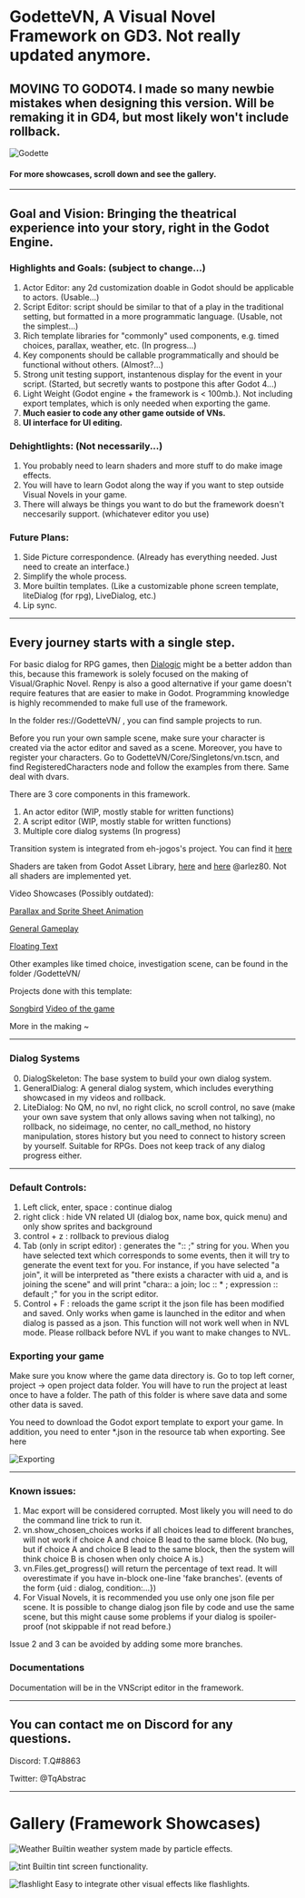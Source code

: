 

# GodetteVN, A Visual Novel Framework on GD3. Not really updated anymore.

## MOVING TO GODOT4. I made so many newbie mistakes when designing this version. Will be remaking it in GD4, but most likely won't include rollback. 

![Godette](/Showcases/show1.png)

#### For more showcases, scroll down and see the gallery.
---------------------------------------------

## Goal and Vision: Bringing the theatrical experience into your story, right in the Godot Engine.

### Highlights and Goals: (subject to change...)

1. Actor Editor: any 2d customization doable in Godot should be applicable to actors. (Usable...)
2. Script Editor: script should be similar to that of a play in the traditional setting, but formatted in a more programmatic language. (Usable, not the simplest...)
3. Rich template libraries for "commonly" used components, e.g. timed choices, parallax, weather, etc. (In progress...) 
4. Key components should be callable programmatically and should be functional without others. (Almost?...)
5. Strong unit testing support, instantenous display for the event in your script. (Started, but secretly wants to 
postpone this after Godot 4...)
6. Light Weight (Godot engine + the framework is < 100mb.). Not including export templates, which is only needed when exporting the game. 
7. **Much easier to code any other game outside of VNs.**
8. **UI interface for UI editing.**

### Dehightlights: (Not necessarily...)
1. You probably need to learn shaders and more stuff to do make image effects.
2. You will have to learn Godot along the way if you want to step outside Visual Novels in your game.
3. There will always be things you want to do but the framework doesn't neccesarily support. (whichatever editor you use)

### Future Plans:
1. Side Picture correspondence. (Already has everything needed. Just need to create an interface.)
2. Simplify the whole process.
3. More builtin templates. (Like a customizable phone screen template, liteDialog (for rpg), LiveDialog, etc.)
4. Lip sync.

-------------------------------------------------------------------------------------------------------------

## Every journey starts with a single step.

For basic dialog for RPG games, then [Dialogic](https://github.com/coppolaemilio/dialogic) might be a better addon than this, 
because this framework is solely focused on the making of Visual/Graphic Novel. Renpy is also a good 
alternative if your game doesn't require features that are easier to make in Godot. Programming knowledge is highly recommended to
make full use of the framework.

In the folder res://GodetteVN/ , you can find sample projects to run.

Before you run your own sample scene, make sure your character is created via the 
actor editor and saved as a scene. Moreover, you have to register your characters. 
Go to GodetteVN/Core/Singletons/vn.tscn, and find RegisteredCharacters node and follow the examples
from there. Same deal with dvars. 

There are 3 core components in this framework.
1. An actor editor (WIP, mostly stable for written functions) 
2. A script editor (WIP, mostly stable for written functions)
3. Multiple core dialog systems (In progress)  

Transition system is integrated from eh-jogos's project. You can find it [here](https://github.com/eh-jogos/eh_Transitions)

Shaders are taken from Godot Asset Library, [here](https://godotengine.org/asset-library/asset/122) and
[here](https://godotshaders.com/shader/glitch-effect-shader/) @arlez80. Not all shaders are implemented yet.

Video Showcases (Possibly outdated):

[Parallax and Sprite Sheet Animation](https://www.youtube.com/watch?v=sG7tDFsk4HE)

[General Gameplay](https://www.youtube.com/watch?v=uODpTQz6Vu0&t=43s)

[Floating Text](https://www.youtube.com/watch?v=2KSO_qQ8pqw)

Other examples like timed choice, investigation scene, can be found in the folder /GodetteVN/

Projects done with this template:

[Songbird](https://tqqq.itch.io/o2a2-elegy-to-a-songbird)
[Video of the game](https://youtu.be/BArw1Qwrz10)

More in the making ~

-----------------------------------
### Dialog Systems

0. DialogSkeleton:
    The base system to build your own dialog system.
1. GeneralDialog:
    A general dialog system, which includes everything showcased in my videos and rollback.
2. LiteDialog:
    No QM, no nvl, no right click, no scroll control, no save (make your own save system that only allows saving when not talking), no rollback, no sideimage, no center, no call_method, no history manipulation, stores history but you need to connect to history screen by yourself. Suitable for RPGs. Does not keep track of any dialog progress either.

------------------------------------------------------------------------------------------------------------------------------
### Default Controls:

1. Left click, enter, space : continue dialog
2. right click : hide VN related UI (dialog box, name box, quick menu) and only show sprites and background
3. control + z : rollback to previous dialog
4. Tab (only in script editor) : generates the ":: ;" string for you. When you have selected text which corresponds to some events, then it will try to generate the event text for you. For instance, if you have selected "a join", it will be interpreted as "there exists a character with uid a, and is joining the scene" and will print "chara:: a join; loc :: * ; expression :: default ;" for you in the script editor.
5. Control + F : reloads the game script it the json file has been modified and saved. Only works when game is launched in the editor and when dialog is passed as a json. This function will not work well when in NVL mode. Please rollback before NVL if you want to make changes to NVL.

### Exporting your game

Make sure you know where the game data directory is. Go to top left corner, project -> open project data folder. You will have to run the project at least once to have a folder. The path of this folder is where save data and some other data is saved.

You need to download the Godot export template to export your game. In addition, you need to enter *.json in the resource tab when exporting. See here

![Exporting](/Showcases/exporting.png)

-----------------------------

### Known issues:

1. Mac export will be considered corrupted. Most likely you will need to do the command line trick to run it.
2. vn.show_chosen_choices works if all choices lead to different branches, will not work if choice A and choice B lead to the same block. (No bug, but if choice A and choice B lead to the same block, then the system will think choice B is chosen when only choice A is.)
3. vn.Files.get_progress() will return the percentage of text read. It will overestimate if you have in-block one-line 'fake branches'. (events of the form {uid : dialog, condition:...})
4. For Visual Novels, it is recommended you use only one json file per scene. It is possible to change dialog json file by code and use the same scene, but this might cause some problems if your dialog is spoiler-proof (not skippable if not read before.)

Issue 2 and 3 can be avoided by adding some more branches.


### Documentations

Documentation will be in the VNScript editor in the framework.

------------------------------------------------------------------------------------------------------------------------------

## You can contact me on Discord for any questions.

Discord: T.Q#8863

Twitter: @TqAbstrac


-----

# Gallery (Framework Showcases)

![Weather](/Showcases/show3.png)
Builtin weather system made by particle effects.

![tint](/Showcases/show2.png)
Builtin tint screen functionality.

![flashlight](/Showcases/show4.png)
Easy to integrate other visual effects like flashlights. 
